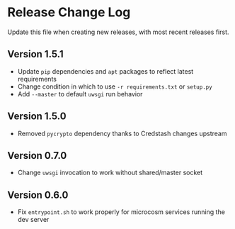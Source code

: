 # Release Change Log

Update this file when creating new releases, with most recent releases first.

## Version 1.5.1

 - Update `pip` dependencies and `apt` packages to reflect latest requirements
 - Change condition in which to use `-r requirements.txt` or `setup.py`
 - Add `--master` to default `uwsgi` run behavior

## Version 1.5.0

 - Removed `pycrypto` dependency thanks to Credstash changes upstream


## Version 0.7.0

 -  Change `uwsgi` invocation to work without shared/master socket


## Version 0.6.0

 -  Fix `entrypoint.sh` to work properly for microcosm services running the dev server
